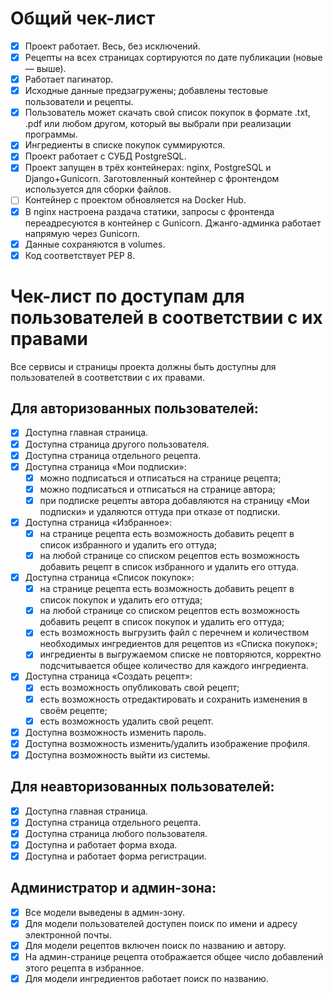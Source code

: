 # Общий чек-лист

- [x] Проект работает. Весь, без исключений.
- [x] Рецепты на всех страницах сортируются по дате публикации (новые — выше).
- [x] Работает пагинатор.
- [x] Исходные данные предзагружены; добавлены тестовые пользователи и рецепты.
- [x] Пользователь может скачать свой список покупок в формате .txt, .pdf или любом другом, который вы выбрали при реализации программы.
- [x] Ингредиенты в списке покупок суммируются.
- [x] Проект работает с СУБД PostgreSQL.
- [x] Проект запущен в трёх контейнерах: nginx, PostgreSQL и Django+Gunicorn. Заготовленный контейнер с фронтендом используется для сборки файлов.
- [ ] Контейнер с проектом обновляется на Docker Hub.
- [x] В nginx настроена раздача статики, запросы с фронтенда переадресуются в контейнер с Gunicorn. Джанго-админка работает напрямую через Gunicorn.
- [x] Данные сохраняются в volumes.
- [x] Код соответствует PEP 8.

# Чек-лист по доступам для пользователей в соответствии с их правами

Все сервисы и страницы проекта должны быть доступны для пользователей в соответствии с их правами.

## Для авторизованных пользователей:

- [x] Доступна главная страница.
- [x] Доступна страница другого пользователя.
- [x] Доступна страница отдельного рецепта.
- [x] Доступна страница «Мои подписки»:
    - [x] можно подписаться и отписаться на странице рецепта;
    - [x] можно подписаться и отписаться на странице автора;
    - [x] при подписке рецепты автора добавляются на страницу «Мои подписки» и удаляются оттуда при отказе от подписки.
- [x] Доступна страница «Избранное»:
    - [x] на странице рецепта есть возможность добавить рецепт в список избранного и удалить его оттуда;
    - [x] на любой странице со списком рецептов есть возможность добавить рецепт в список избранного и удалить его оттуда.
- [x] Доступна страница «Список покупок»:
    - [x] на странице рецепта есть возможность добавить рецепт в список покупок и удалить его оттуда;
    - [x] на любой странице со списком рецептов есть возможность добавить рецепт в список покупок и удалить его оттуда;
    - [x] есть возможность выгрузить файл с перечнем и количеством необходимых ингредиентов для рецептов из «Списка покупок»;
    - [x] ингредиенты в выгружаемом списке не повторяются, корректно подсчитывается общее количество для каждого ингредиента.
- [x] Доступна страница «Создать рецепт»:
    - [x] есть возможность опубликовать свой рецепт;
    - [x] есть возможность отредактировать и сохранить изменения в своём рецепте;
    - [x] есть возможность удалить свой рецепт.
- [x] Доступна возможность изменить пароль.
- [x] Доступна возможность изменить/удалить изображение профиля.
- [x] Доступна возможность выйти из системы.

## Для неавторизованных пользователей:

- [x] Доступна главная страница.
- [x] Доступна страница отдельного рецепта.
- [x] Доступна страница любого пользователя.
- [x] Доступна и работает форма входа.
- [x] Доступна и работает форма регистрации.

## Администратор и админ-зона:

- [x] Все модели выведены в админ-зону.
- [x] Для модели пользователей доступен поиск по имени и адресу электронной почты.
- [x] Для модели рецептов включен поиск по названию и автору.
- [x] На админ-странице рецепта отображается общее число добавлений этого рецепта в избранное.
- [x] Для модели ингредиентов работает поиск по названию.